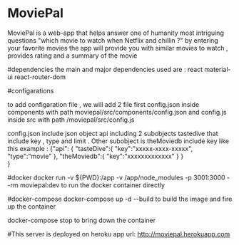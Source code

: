 # MoviePal

MoviePal is a web-app that helps answer one of humanity most intriguing questions "which movie to watch when Netflix and chillin ?" by entering your favorite movies the app will provide you with similar movies to watch , provides rating and a summary of the movie

#dependencies
the main and major dependencies used are :
react
material-ui
react-router-dom

#configarations

to add configaration file , we will add 2 file first config.json inside components with path moviepal/src/components/config.json
and config.js inside src with path /moviepal/src/config.js

config.json include json object api including 2 subobjects tastedive that include key , type and limit . Other subobject is theMoviedb include key like this example :
{"api": {
    "tasteDive":{
     "key":"xxxxx-xxxx-xxxxx",
     "type":"movie"
    },
    "theMoviedb":{
     "key":"xxxxxxxxxxxxx"
    }
}    
}

#docker
docker run -v ${PWD}:/app -v /app/node_modules -p 3001:3000 --rm moviepal:dev
to run the docker container directly


#docker-compose
docker-compose up -d --build
to build the image and fire up the container

docker-compose stop
to bring down the container

#This server is deployed on heroku
app url: http://moviepal.herokuapp.com
